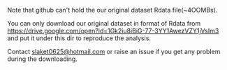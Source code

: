 Note that github can't hold the our original dataset Rdata file(~4OOMBs). 

You can only download our original dataset in format of Rdata from https://drive.google.com/open?id=1Gk2iu8iBiG-77-3YY1AwezVZY1jVsIm3 and put it under this dir to reproduce the analysis. 

Contact slaket0625@hotmail.com or raise an issue if you get any problem during the downloading.
